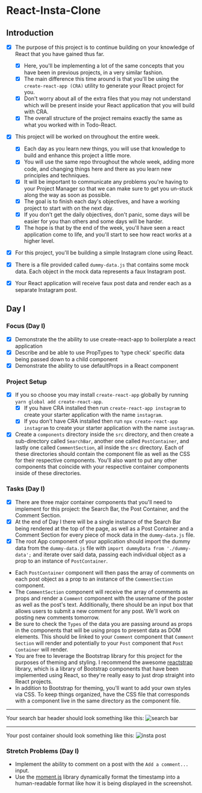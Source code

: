 # React-Insta-Clone

## Introduction

- [x] The purpose of this project is to continue building on your knowledge of React that you have gained thus far.

  - [x] Here, you'll be implementing a lot of the same concepts that you have been in previous projects, in a very similar fashion.
  - [x] The main difference this time around is that you'll be using the `create-react-app (CRA)` utility to generate your React project for you.
  - [x] Don't worry about all of the extra files that you may not understand which will be present inside your React application that you will build with CRA.
  - [x] The overall structure of the project remains exactly the same as what you worked with in Todo-React.

- [x] This project will be worked on throughout the entire week.

  - [x] Each day as you learn new things, you will use that knowledge to build and enhance this project a little more.
  - [x] You will use the same repo throughout the whole week, adding more code, and changing things here and there as you learn new principles and techniques.
  - [x] It will be important to communicate any problems you're having to your Project Manager so that we can make sure to get you un-stuck along the way as soon as possible.
  - [x] The goal is to finish each day's objectives, and have a working project to start with on the next day.
  - [x] If you don't get the daily objectives, don't panic, some days will be easier for you than others and some days will be harder.
  - [x] The hope is that by the end of the week, you'll have seen a react application come to life, and you'll start to see how react works at a higher level.

- [x] For this project, you'll be building a simple Instagram clone using React.
- [x] There is a file provided called `dummy-data.js` that contains some mock data. Each object in the mock data represents a faux Instagram post.
- [x] Your React application will receive faux post data and render each as a separate Instagram post.

## Day I

### Focus (Day I)

- [x] Demonstrate the the ability to use create-react-app to boilerplate a react application
- [x] Describe and be able to use PropTypes to 'type check' specific data being passed down to a child component
- [x] Demonstrate the ability to use defaultProps in a React component

### Project Setup

- [x] If you so choose you may install `create-react-app` globally by running `yarn global add create-react-app`.
  - [x] If you have CRA installed then run `create-react-app instagram` to create your starter application with the name `instagram`.
  - [x] If you don't have CRA installed then run `npx create-react-app instagram` to create your starter application with the name `instagram`.
- [x] Create a `components` directory inside the `src` directory, and then create a sub-directory called `SearchBar`, another one called `PostContainer`, and lastly one called `CommentSection`, all inside the `src` directory. Each of these directories should contain the component file as well as the CSS for their respective components. You'll also want to put any other components that coincide with your respective container components inside of these directories.

### Tasks (Day I)

- [x] There are three major container components that you'll need to implement for this project: the Search Bar, the Post Container, and the Comment Section.
- [x] At the end of Day I there will be a single instance of the Search Bar being rendered at the top of the page, as well as a Post Container and a Comment Section for every piece of mock data in the `dummy-data.js` file.
- [x] The root App component of your application should import the dummy data from the `dummy-data.js` file with `import dummyData from './dummy-data';` and iterate over said data, passing each individual object as a prop to an instance of `PostContainer`.
- Each `PostContainer` component will then pass the array of comments on each post object as a prop to an instance of the `CommentSection` component.
- The `CommentSection` component will receive the array of comments as props and render a `Comment` component with the username of the poster as well as the post's text. Additionally, there should be an input box that allows users to submit a new comment for any post. We'll work on posting new comments tomorrow.
- Be sure to check the `Types` of the data you are passing around as props in the components that will be using props to present data as DOM elements. This should be linked to your `Comment` component that `Comment Section` will render and potentially to your `Post` component that `Post Container` will render.
- You are free to leverage the Bootstrap library for this project for the purposes of theming and styling. I recommend the awesome [reactstrap](https://reactstrap.github.io/) library, which is a library of Bootstrap components that have been implemented using React, so they're really easy to just drop straight into React projects.
- In addition to Bootstrap for theming, you'll want to add your own styles via CSS. To keep things organized, have the CSS file that corresponds with a component live in the same directory as the component file.

---

Your search bar header should look something like this:
![search bar](/assets/ig_search_bar.png)

---

Your post container should look something like this:
![insta post](/assets/ig_post.png)

### Stretch Problems (Day I)

- Implement the ability to comment on a post with the `Add a comment...` input.
- Use the [moment.js](https://momentjs.com/) library dynamically format the timestamp into a human-readable format like how it is being displayed in the screenshot.
